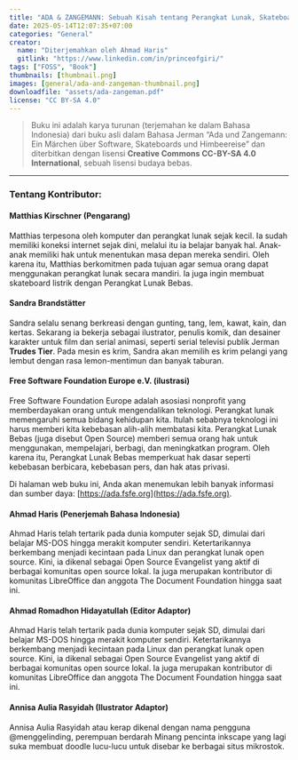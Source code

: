 ```yaml
---
title: "ADA & ZANGEMANN: Sebuah Kisah tentang Perangkat Lunak, Skateboard, dan Es Krim Raspberry"
date: 2025-05-14T12:07:35+07:00
categories: "General"
creator: 
  name: "Diterjemahkan oleh Ahmad Haris"
  gitlink: "https://www.linkedin.com/in/princeofgiri/"
tags: ["FOSS", "Book"]
thumbnails: [thumbnail.png]
images: [general/ada-and-zangeman-thumbnail.png]
downloadfile: "assets/ada-zangeman.pdf"
license: "CC BY-SA 4.0"
---
```


> Buku ini adalah karya turunan (terjemahan ke dalam Bahasa Indonesia) dari buku asli dalam Bahasa Jerman “Ada und Zangemann: Ein Märchen über Software, Skateboards und Himbeereise” dan diterbitkan dengan lisensi __Creative Commons CC-BY-SA 4.0 International__, sebuah lisensi budaya bebas.  
<!--more-->
****

### Tentang Kontributor:

#### Matthias Kirschner (Pengarang)
Matthias terpesona oleh komputer dan perangkat lunak sejak kecil. Ia sudah memiliki koneksi internet sejak dini, melalui itu ia belajar banyak hal. Anak-anak memiliki hak untuk menentukan masa depan mereka sendiri. Oleh karena itu, Matthias berkomitmen pada tujuan agar semua orang dapat menggunakan perangkat lunak secara mandiri. Ia juga ingin membuat skateboard listrik dengan Perangkat Lunak Bebas.

#### Sandra Brandstätter
Sandra selalu senang berkreasi dengan gunting, tang, lem, kawat, kain, dan kertas. Sekarang ia bekerja sebagai ilustrator, penulis komik, dan desainer karakter untuk film dan serial animasi, seperti serial televisi publik Jerman __Trudes Tier__. Pada mesin es krim, Sandra akan memilih es krim pelangi yang lembut dengan rasa lemon-mentimun dan banyak taburan.


#### Free Software Foundation Europe e.V. (ilustrasi) 
Free Software Foundation Europe adalah asosiasi nonprofit yang memberdayakan orang untuk mengendalikan teknologi.
Perangkat lunak memengaruhi semua bidang kehidupan kita. Itulah sebabnya teknologi ini harus memberi kita kebebasan alih-alih membatasi kita. Perangkat Lunak Bebas (juga disebut Open Source) memberi semua orang hak untuk menggunakan, mempelajari, berbagi, dan meningkatkan program. Oleh karena itu, Perangkat Lunak Bebas memperkuat hak dasar seperti kebebasan berbicara, kebebasan pers, dan hak atas privasi.

Di halaman web buku ini, Anda akan menemukan lebih banyak informasi dan sumber daya:
[https://ada.fsfe.org](https://ada.fsfe.org). 


#### Ahmad Haris (Penerjemah Bahasa Indonesia) 
Ahmad Haris telah tertarik pada dunia komputer sejak SD, dimulai dari belajar MS-DOS hingga merakit komputer sendiri. Ketertarikannya berkembang menjadi kecintaan pada Linux dan perangkat lunak open source. Kini, ia dikenal sebagai Open Source Evangelist yang aktif di berbagai komunitas open source lokal. Ia juga merupakan kontributor di komunitas LibreOffice dan anggota The Document Foundation hingga saat ini.

#### Ahmad Romadhon Hidayatullah (Editor Adaptor) 
Ahmad Haris telah tertarik pada dunia komputer sejak SD, dimulai dari belajar MS-DOS hingga merakit komputer sendiri. Ketertarikannya berkembang menjadi kecintaan pada Linux dan perangkat lunak open source. Kini, ia dikenal sebagai Open Source Evangelist yang aktif di berbagai komunitas open source lokal. Ia juga merupakan kontributor di komunitas LibreOffice dan anggota The Document Foundation hingga saat ini.

#### Annisa Aulia Rasyidah (Ilustrator Adaptor)
Annisa Aulia Rasyidah atau kerap dikenal dengan nama pengguna @menggelinding, perempuan berdarah Minang pencinta inkscape yang lagi suka membuat doodle lucu-lucu untuk disebar ke berbagai situs mikrostok.